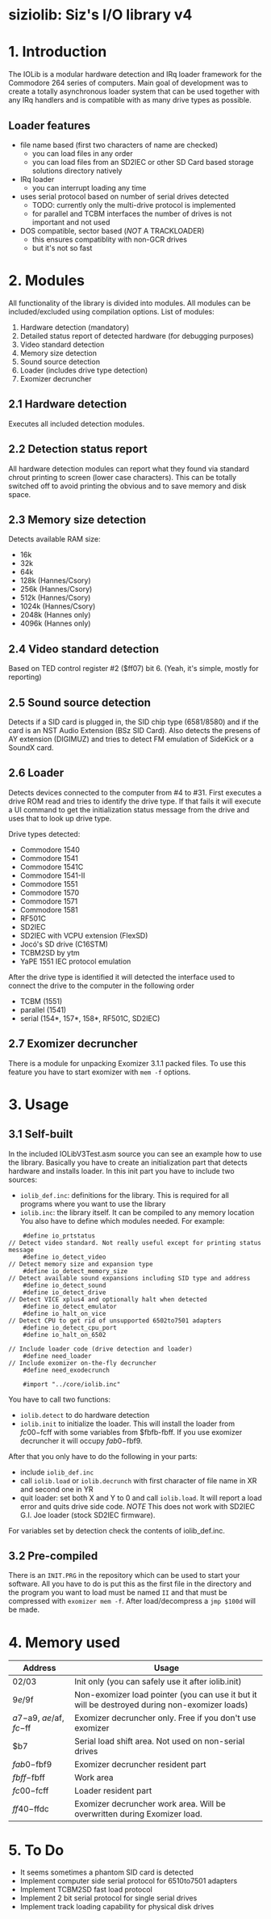 # siziolib: Siz's I/O library v4

# 1. Introduction
The IOLib is a modular hardware detection and IRq loader framework for the
Commodore 264 series of computers.
Main goal of development was to create a totally asynchronous loader system
that can be used together with any IRq handlers and is compatible with as many
drive types as possible.

## Loader features

* file name based (first two characters of name are checked)
  - you can load files in any order
  - you can load files from an SD2IEC or other SD Card based storage solutions directory natively
* IRq loader
  - you can interrupt loading any time
* uses serial protocol based on number of serial drives detected
  - TODO: currently only the multi-drive protocol is implemented
  - for parallel and TCBM interfaces the number of drives is not important and not used
* DOS compatible, sector based (_NOT_ A TRACKLOADER)
  - this ensures compatiblity with non-GCR drives
  - but it's not so fast

# 2. Modules
All functionality of the library is divided into modules. All modules can be included/excluded using compilation options.
List of modules:
1. Hardware detection (mandatory)
2. Detailed status report of detected hardware (for debugging purposes)
3. Video standard detection
4. Memory size detection
5. Sound source detection
6. Loader (includes drive type detection)
7. Exomizer decruncher

## 2.1 Hardware detection
Executes all included detection modules.

## 2.2 Detection status report
All hardware detection modules can report what they found via standard chrout
printing to screen (lower case characters). This can be totally switched off
to avoid printing the obvious and to save memory and disk space.

## 2.3 Memory size detection
Detects available RAM size:
- 16k
- 32k
- 64k
- 128k  (Hannes/Csory)
- 256k  (Hannes/Csory)
- 512k  (Hannes/Csory)
- 1024k (Hannes/Csory)
- 2048k (Hannes only)
- 4096k (Hannes only)
 
## 2.4 Video standard detection
Based on TED control register #2 ($ff07) bit 6.
(Yeah, it's simple, mostly for reporting)
 
## 2.5 Sound source detection
Detects if a SID card is plugged in, the SID chip type (6581/8580) and if the
card is an NST Audio Extension (BSz SID Card).
Also detects the presens of AY extension (DIGIMUZ) and tries to detect FM emulation of SideKick or a SoundX card.

## 2.6 Loader
Detects devices connected to the computer from #4 to #31.
First executes a drive ROM read and tries to identify the drive type. If that
fails it will execute a UI command to get the initialization status message
from the drive and uses that to look up drive type.

Drive types detected:
- Commodore 1540
- Commodore 1541
- Commodore 1541C
- Commodore 1541-II
- Commodore 1551
- Commodore 1570
- Commodore 1571
- Commodore 1581
- RF501C
- SD2IEC
- SD2IEC with VCPU extension (FlexSD)
- Jocó's SD drive (C16STM)
- TCBM2SD by ytm
- YaPE 1551 IEC protocol emulation

After the drive type is identified it will detected the interface used to
connect the drive to the computer in the following order
- TCBM (1551)
- parallel (1541)
- serial (154*, 157*, 158*, RF501C, SD2IEC)

## 2.7 Exomizer decruncher
There is a module for unpacking Exomizer 3.1.1 packed files. To use this
feature you have to start exomizer with `mem -f` options.

# 3. Usage
## 3.1 Self-built
In the included IOLibV3Test.asm source you can see an example how to use the
library.
Basically you have to create an initialization part that detects hardware and
installs loader. In this init part you have to include two sources:
- `iolib_def.inc`: definitions for the library. This is required for all programs
  where you want to use the library
- `iolib.inc`: the library itself. It can be compiled to any memory location
You also have to define which modules needed. For example:
```
	#define io_prtstatus
// Detect video standard. Not really useful except for printing status message
	#define io_detect_video
// Detect memory size and expansion type
	#define io_detect_memory_size
// Detect available sound expansions including SID type and address
	#define io_detect_sound
	#define io_detect_drive
// Detect VICE xplus4 and optionally halt when detected
	#define io_detect_emulator
	#define io_halt_on_vice
// Detect CPU to get rid of unsupported 6502to7501 adapters
	#define io_detect_cpu_port
	#define io_halt_on_6502

// Include loader code (drive detection and loader)
	#define need_loader
// Include exomizer on-the-fly decruncher
	#define need_exodecrunch

	#import "../core/iolib.inc"
```
You have to call two functions:
- `iolib.detect` to do hardware detection
- `iolib.init` to initialize the loader. This will install the loader from $fc00-$fcff
  with some variables from $fbfb-fbff.
  If you use exomizer decruncher it will occupy $fab0-$fbf9.

After that you only have to do the following in your parts:
- include `iolib_def.inc`
- call `iolib.load` or `iolib.decrunch` with first character of file name in XR and second
  one in YR
- quit loader: set both X and Y to 0 and call `iolib.load`. It will report a load error and quits drive side code. *NOTE* This does not work with SD2IEC G.I. Joe loader (stock SD2IEC firmware).

For variables set by detection check the contents of iolib_def.inc.

## 3.2 Pre-compiled
There is an `INIT.PRG` in the repository which can be used to start your software. All you have to do is put this as the first file in the directory and the program you want to load must be named `II` and that must be compressed with `exomizer mem -f`. After load/decompress a `jmp $100d` will be made.

# 4. Memory used
Address | Usage
------- | -----
$02/$03 | Init only (you can safely use it after iolib.init)
$9e/$9f | Non-exomizer load pointer (you can use it but it will be destroyed during non-exomizer loads)
$a7-$a9, $ae/$af, $fc-$ff | Exomizer decruncher only. Free if you don't use exomizer
$b7 | Serial load shift area. Not used on non-serial drives
$fab0-$fbf9 | Exomizer decruncher resident part
$fbff-$fbff | Work area
$fc00-$fcff | Loader resident part
$ff40-$ffdc | Exomizer decruncher work area. Will be overwritten during Exomizer load.

# 5. To Do
* It seems sometimes a phantom SID card is detected
* Implement computer side serial protocol for 6510to7501 adapters
* Implement TCBM2SD fast load protocol
* Implement 2 bit serial protocol for single serial drives
* Implement track loading capability for physical disk drives

